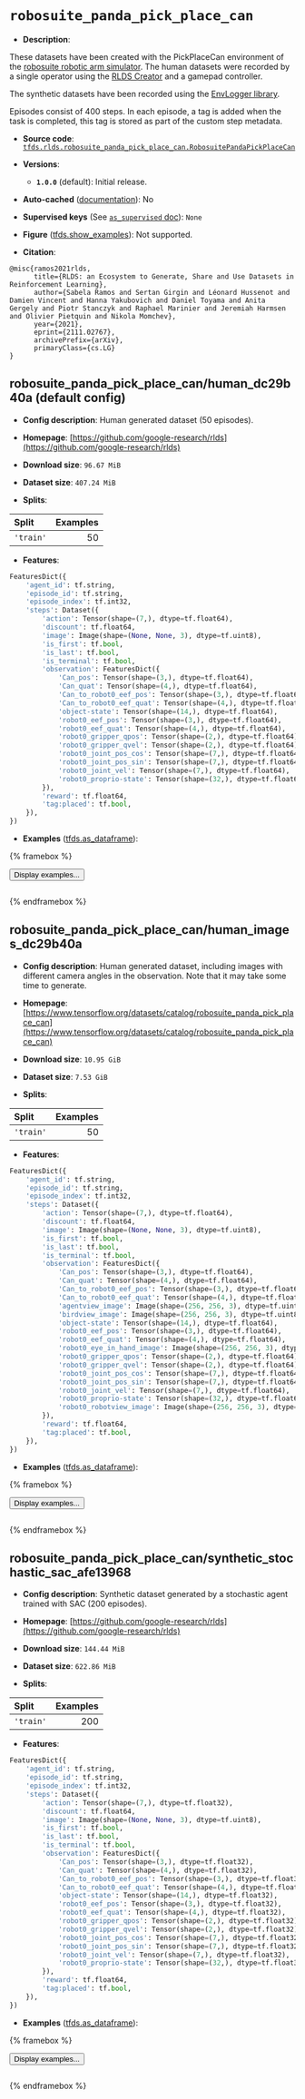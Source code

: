 <div itemscope itemtype="http://schema.org/Dataset">
  <div itemscope itemprop="includedInDataCatalog" itemtype="http://schema.org/DataCatalog">
    <meta itemprop="name" content="TensorFlow Datasets" />
  </div>
  <meta itemprop="name" content="robosuite_panda_pick_place_can" />
  <meta itemprop="description" content="These datasets have been created with the PickPlaceCan environment of the&#10;[robosuite robotic arm simulator](https://robosuite.ai/). The human datasets&#10;were recorded by a single operator using&#10;the [RLDS Creator](https://github.com/google-research/rlds-creator) and a&#10;gamepad controller.&#10;&#10;The synthetic datasets have been recorded using the&#10;[EnvLogger library](https://github.com/deepmind/envlogger).&#10;&#10;Episodes consist of 400 steps. In each episode, a tag is&#10;added when the task is completed, this tag is stored as part of the custom step&#10;metadata.&#10;&#10;To use this dataset:&#10;&#10;```python&#10;import tensorflow_datasets as tfds&#10;&#10;ds = tfds.load(&#x27;robosuite_panda_pick_place_can&#x27;, split=&#x27;train&#x27;)&#10;for ex in ds.take(4):&#10;  print(ex)&#10;```&#10;&#10;See [the guide](https://www.tensorflow.org/datasets/overview) for more&#10;informations on [tensorflow_datasets](https://www.tensorflow.org/datasets).&#10;&#10;" />
  <meta itemprop="url" content="https://www.tensorflow.org/datasets/catalog/robosuite_panda_pick_place_can" />
  <meta itemprop="sameAs" content="https://github.com/google-research/rlds" />
  <meta itemprop="citation" content="@misc{ramos2021rlds,&#10;      title={RLDS: an Ecosystem to Generate, Share and Use Datasets in Reinforcement Learning},&#10;      author={Sabela Ramos and Sertan Girgin and Léonard Hussenot and Damien Vincent and Hanna Yakubovich and Daniel Toyama and Anita Gergely and Piotr Stanczyk and Raphael Marinier and Jeremiah Harmsen and Olivier Pietquin and Nikola Momchev},&#10;      year={2021},&#10;      eprint={2111.02767},&#10;      archivePrefix={arXiv},&#10;      primaryClass={cs.LG}&#10;}" />
</div>

# `robosuite_panda_pick_place_can`


*   **Description**:

These datasets have been created with the PickPlaceCan environment of the
[robosuite robotic arm simulator](https://robosuite.ai/). The human datasets
were recorded by a single operator using the
[RLDS Creator](https://github.com/google-research/rlds-creator) and a gamepad
controller.

The synthetic datasets have been recorded using the
[EnvLogger library](https://github.com/deepmind/envlogger).

Episodes consist of 400 steps. In each episode, a tag is added when the task is
completed, this tag is stored as part of the custom step metadata.

*   **Source code**:
    [`tfds.rlds.robosuite_panda_pick_place_can.RobosuitePandaPickPlaceCan`](https://github.com/tensorflow/datasets/tree/master/tensorflow_datasets/rlds/robosuite_panda_pick_place_can/robosuite_panda_pick_place_can.py)

*   **Versions**:

    *   **`1.0.0`** (default): Initial release.

*   **Auto-cached**
    ([documentation](https://www.tensorflow.org/datasets/performances#auto-caching)):
    No

*   **Supervised keys** (See
    [`as_supervised` doc](https://www.tensorflow.org/datasets/api_docs/python/tfds/load#args)):
    `None`

*   **Figure**
    ([tfds.show_examples](https://www.tensorflow.org/datasets/api_docs/python/tfds/visualization/show_examples)):
    Not supported.

*   **Citation**:

```
@misc{ramos2021rlds,
      title={RLDS: an Ecosystem to Generate, Share and Use Datasets in Reinforcement Learning},
      author={Sabela Ramos and Sertan Girgin and Léonard Hussenot and Damien Vincent and Hanna Yakubovich and Daniel Toyama and Anita Gergely and Piotr Stanczyk and Raphael Marinier and Jeremiah Harmsen and Olivier Pietquin and Nikola Momchev},
      year={2021},
      eprint={2111.02767},
      archivePrefix={arXiv},
      primaryClass={cs.LG}
}
```


## robosuite_panda_pick_place_can/human_dc29b40a (default config)

*   **Config description**: Human generated dataset (50 episodes).

*   **Homepage**:
    [https://github.com/google-research/rlds](https://github.com/google-research/rlds)

*   **Download size**: `96.67 MiB`

*   **Dataset size**: `407.24 MiB`

*   **Splits**:

Split     | Examples
:-------- | -------:
`'train'` | 50

*   **Features**:

```python
FeaturesDict({
    'agent_id': tf.string,
    'episode_id': tf.string,
    'episode_index': tf.int32,
    'steps': Dataset({
        'action': Tensor(shape=(7,), dtype=tf.float64),
        'discount': tf.float64,
        'image': Image(shape=(None, None, 3), dtype=tf.uint8),
        'is_first': tf.bool,
        'is_last': tf.bool,
        'is_terminal': tf.bool,
        'observation': FeaturesDict({
            'Can_pos': Tensor(shape=(3,), dtype=tf.float64),
            'Can_quat': Tensor(shape=(4,), dtype=tf.float64),
            'Can_to_robot0_eef_pos': Tensor(shape=(3,), dtype=tf.float64),
            'Can_to_robot0_eef_quat': Tensor(shape=(4,), dtype=tf.float32),
            'object-state': Tensor(shape=(14,), dtype=tf.float64),
            'robot0_eef_pos': Tensor(shape=(3,), dtype=tf.float64),
            'robot0_eef_quat': Tensor(shape=(4,), dtype=tf.float64),
            'robot0_gripper_qpos': Tensor(shape=(2,), dtype=tf.float64),
            'robot0_gripper_qvel': Tensor(shape=(2,), dtype=tf.float64),
            'robot0_joint_pos_cos': Tensor(shape=(7,), dtype=tf.float64),
            'robot0_joint_pos_sin': Tensor(shape=(7,), dtype=tf.float64),
            'robot0_joint_vel': Tensor(shape=(7,), dtype=tf.float64),
            'robot0_proprio-state': Tensor(shape=(32,), dtype=tf.float64),
        }),
        'reward': tf.float64,
        'tag:placed': tf.bool,
    }),
})
```

*   **Examples**
    ([tfds.as_dataframe](https://www.tensorflow.org/datasets/api_docs/python/tfds/as_dataframe)):

<!-- mdformat off(HTML should not be auto-formatted) -->

{% framebox %}

<button id="displaydataframe">Display examples...</button>
<div id="dataframecontent" style="overflow-x:auto"></div>
<script src="https://www.gstatic.com/external_hosted/jquery2.min.js"></script>
<script>
var url = "https://storage.googleapis.com/tfds-data/visualization/dataframe/robosuite_panda_pick_place_can-human_dc29b40a-1.0.0.html";
$(document).ready(() => {
  $("#displaydataframe").click((event) => {
    // Disable the button after clicking (dataframe loaded only once).
    $("#displaydataframe").prop("disabled", true);

    // Pre-fetch and display the content
    $.get(url, (data) => {
      $("#dataframecontent").html(data);
    }).fail(() => {
      $("#dataframecontent").html(
        'Error loading examples. If the error persist, please open '
        + 'a new issue.'
      );
    });
  });
});
</script>

{% endframebox %}

<!-- mdformat on -->

## robosuite_panda_pick_place_can/human_images_dc29b40a

*   **Config description**: Human generated dataset, including images with
    different camera angles in the observation. Note that it may take some time
    to generate.

*   **Homepage**:
    [https://www.tensorflow.org/datasets/catalog/robosuite_panda_pick_place_can](https://www.tensorflow.org/datasets/catalog/robosuite_panda_pick_place_can)

*   **Download size**: `10.95 GiB`

*   **Dataset size**: `7.53 GiB`

*   **Splits**:

Split     | Examples
:-------- | -------:
`'train'` | 50

*   **Features**:

```python
FeaturesDict({
    'agent_id': tf.string,
    'episode_id': tf.string,
    'episode_index': tf.int32,
    'steps': Dataset({
        'action': Tensor(shape=(7,), dtype=tf.float64),
        'discount': tf.float64,
        'image': Image(shape=(None, None, 3), dtype=tf.uint8),
        'is_first': tf.bool,
        'is_last': tf.bool,
        'is_terminal': tf.bool,
        'observation': FeaturesDict({
            'Can_pos': Tensor(shape=(3,), dtype=tf.float64),
            'Can_quat': Tensor(shape=(4,), dtype=tf.float64),
            'Can_to_robot0_eef_pos': Tensor(shape=(3,), dtype=tf.float64),
            'Can_to_robot0_eef_quat': Tensor(shape=(4,), dtype=tf.float32),
            'agentview_image': Image(shape=(256, 256, 3), dtype=tf.uint8),
            'birdview_image': Image(shape=(256, 256, 3), dtype=tf.uint8),
            'object-state': Tensor(shape=(14,), dtype=tf.float64),
            'robot0_eef_pos': Tensor(shape=(3,), dtype=tf.float64),
            'robot0_eef_quat': Tensor(shape=(4,), dtype=tf.float64),
            'robot0_eye_in_hand_image': Image(shape=(256, 256, 3), dtype=tf.uint8),
            'robot0_gripper_qpos': Tensor(shape=(2,), dtype=tf.float64),
            'robot0_gripper_qvel': Tensor(shape=(2,), dtype=tf.float64),
            'robot0_joint_pos_cos': Tensor(shape=(7,), dtype=tf.float64),
            'robot0_joint_pos_sin': Tensor(shape=(7,), dtype=tf.float64),
            'robot0_joint_vel': Tensor(shape=(7,), dtype=tf.float64),
            'robot0_proprio-state': Tensor(shape=(32,), dtype=tf.float64),
            'robot0_robotview_image': Image(shape=(256, 256, 3), dtype=tf.uint8),
        }),
        'reward': tf.float64,
        'tag:placed': tf.bool,
    }),
})
```

*   **Examples**
    ([tfds.as_dataframe](https://www.tensorflow.org/datasets/api_docs/python/tfds/as_dataframe)):

<!-- mdformat off(HTML should not be auto-formatted) -->

{% framebox %}

<button id="displaydataframe">Display examples...</button>
<div id="dataframecontent" style="overflow-x:auto"></div>
<script src="https://www.gstatic.com/external_hosted/jquery2.min.js"></script>
<script>
var url = "https://storage.googleapis.com/tfds-data/visualization/dataframe/robosuite_panda_pick_place_can-human_images_dc29b40a-1.0.0.html";
$(document).ready(() => {
  $("#displaydataframe").click((event) => {
    // Disable the button after clicking (dataframe loaded only once).
    $("#displaydataframe").prop("disabled", true);

    // Pre-fetch and display the content
    $.get(url, (data) => {
      $("#dataframecontent").html(data);
    }).fail(() => {
      $("#dataframecontent").html(
        'Error loading examples. If the error persist, please open '
        + 'a new issue.'
      );
    });
  });
});
</script>

{% endframebox %}

<!-- mdformat on -->

## robosuite_panda_pick_place_can/synthetic_stochastic_sac_afe13968

*   **Config description**: Synthetic dataset generated by a stochastic agent
    trained with SAC (200 episodes).

*   **Homepage**:
    [https://github.com/google-research/rlds](https://github.com/google-research/rlds)

*   **Download size**: `144.44 MiB`

*   **Dataset size**: `622.86 MiB`

*   **Splits**:

Split     | Examples
:-------- | -------:
`'train'` | 200

*   **Features**:

```python
FeaturesDict({
    'agent_id': tf.string,
    'episode_id': tf.string,
    'episode_index': tf.int32,
    'steps': Dataset({
        'action': Tensor(shape=(7,), dtype=tf.float32),
        'discount': tf.float64,
        'image': Image(shape=(None, None, 3), dtype=tf.uint8),
        'is_first': tf.bool,
        'is_last': tf.bool,
        'is_terminal': tf.bool,
        'observation': FeaturesDict({
            'Can_pos': Tensor(shape=(3,), dtype=tf.float32),
            'Can_quat': Tensor(shape=(4,), dtype=tf.float32),
            'Can_to_robot0_eef_pos': Tensor(shape=(3,), dtype=tf.float32),
            'Can_to_robot0_eef_quat': Tensor(shape=(4,), dtype=tf.float32),
            'object-state': Tensor(shape=(14,), dtype=tf.float32),
            'robot0_eef_pos': Tensor(shape=(3,), dtype=tf.float32),
            'robot0_eef_quat': Tensor(shape=(4,), dtype=tf.float32),
            'robot0_gripper_qpos': Tensor(shape=(2,), dtype=tf.float32),
            'robot0_gripper_qvel': Tensor(shape=(2,), dtype=tf.float32),
            'robot0_joint_pos_cos': Tensor(shape=(7,), dtype=tf.float32),
            'robot0_joint_pos_sin': Tensor(shape=(7,), dtype=tf.float32),
            'robot0_joint_vel': Tensor(shape=(7,), dtype=tf.float32),
            'robot0_proprio-state': Tensor(shape=(32,), dtype=tf.float32),
        }),
        'reward': tf.float64,
        'tag:placed': tf.bool,
    }),
})
```

*   **Examples**
    ([tfds.as_dataframe](https://www.tensorflow.org/datasets/api_docs/python/tfds/as_dataframe)):

<!-- mdformat off(HTML should not be auto-formatted) -->

{% framebox %}

<button id="displaydataframe">Display examples...</button>
<div id="dataframecontent" style="overflow-x:auto"></div>
<script src="https://www.gstatic.com/external_hosted/jquery2.min.js"></script>
<script>
var url = "https://storage.googleapis.com/tfds-data/visualization/dataframe/robosuite_panda_pick_place_can-synthetic_stochastic_sac_afe13968-1.0.0.html";
$(document).ready(() => {
  $("#displaydataframe").click((event) => {
    // Disable the button after clicking (dataframe loaded only once).
    $("#displaydataframe").prop("disabled", true);

    // Pre-fetch and display the content
    $.get(url, (data) => {
      $("#dataframecontent").html(data);
    }).fail(() => {
      $("#dataframecontent").html(
        'Error loading examples. If the error persist, please open '
        + 'a new issue.'
      );
    });
  });
});
</script>

{% endframebox %}

<!-- mdformat on -->